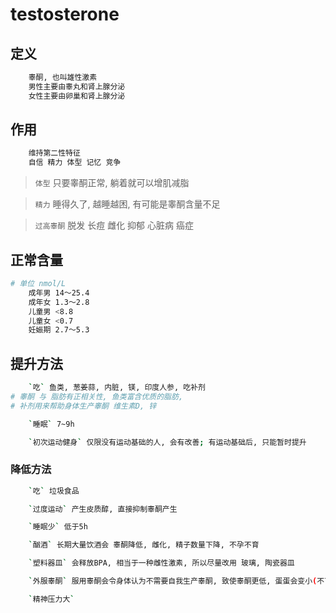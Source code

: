 # testosterone

## 定义

```bash
    睾酮, 也叫雄性激素
    男性主要由睾丸和肾上腺分泌
    女性主要由卵巢和肾上腺分泌
```

## 作用

```bash
    维持第二性特征
    自信 精力 体型 记忆 竞争
```

> `体型` 只要睾酮正常, 躺着就可以增肌减脂

> `精力` 睡得久了, 越睡越困, 有可能是睾酮含量不足

> `过高睾酮` 脱发 长痘 雌化 抑郁 心脏病 癌症


## 正常含量

```bash
# 单位 nmol/L
    成年男 14～25.4
    成年女 1.3～2.8
    儿童男 <8.8 
    儿童女 <0.7
    妊娠期 2.7～5.3
```

## 提升方法

```bash
    `吃` 鱼类, 葱姜蒜, 内脏, 镁, 印度人参, 吃补剂
# 睾酮 与 脂肪有正相关性, 鱼类富含优质的脂肪, 
# 补剂用来帮助身体生产睾酮 维生素D, 锌

    `睡眠` 7~9h

    `初次运动健身` 仅限没有运动基础的人, 会有改善; 有运动基础后, 只能暂时提升
```

### 降低方法

```bash
    `吃` 垃圾食品

    `过度运动` 产生皮质醇, 直接抑制睾酮产生

    `睡眠少` 低于5h

    `酗酒` 长期大量饮酒会 睾酮降低, 雌化, 精子数量下降, 不孕不育

    `塑料器皿` 会释放BPA, 相当于一种雌性激素, 所以尽量改用 玻璃, 陶瓷器皿

    `外服睾酮` 服用睾酮会令身体认为不需要自我生产睾酮, 致使睾酮更低, 蛋蛋会变小(不可逆, 不可恢复!)

    `精神压力大`
```
